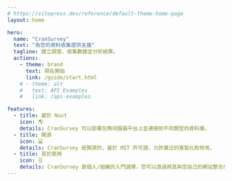 ```yaml
---
# https://vitepress.dev/reference/default-theme-home-page
layout: home

hero:
  name: "CranSurvey"
  text: "為您的資料收集提供支援"
  tagline: 建立調查、收集數據並分析結果。
  actions:
    - theme: brand
      text: 現在開始
      link: /guide/start.html
    # - theme: alt
    #   text: API Examples
    #   link: /api-examples

features:
  - title: 基於 Nuxt
    icon: 🌎
    details: CranSurvey 可以部署在無伺服器平台上並連接到不同類型的資料庫。
  - title: 開源
    icon: 💻
    details: CranSurvey 是開源的，基於 MIT 許可證，允許廣泛的客製化和修改。
  - title: 易於使用
    icon: 🗒️
    details: CranSurvey 是個人/組織的入門選擇，您可以透過將其與您自己的網站整合來收集資料。
---
```


